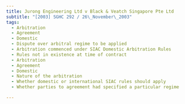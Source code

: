 ```yaml
---
title: Jurong Engineering Ltd v Black & Veatch Singapore Pte Ltd
subtitle: "[2003] SGHC 292 / 26\_November\_2003"
tags:
  - Arbitration
  - Agreement
  - Domestic
  - Dispute over arbitral regime to be applied
  - Arbitration commenced under SIAC Domestic Arbitration Rules
  - Rules not in existence at time of contract
  - Arbitration
  - Agreement
  - Domestic
  - Nature of the arbitration
  - Whether domestic or international SIAC rules should apply
  - Whether parties to agreement had specified a particular regime

---
```


